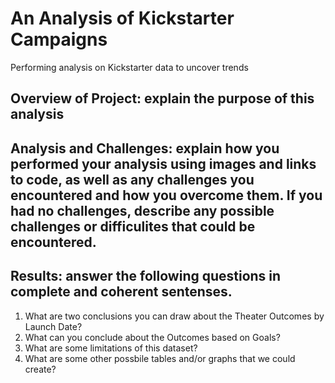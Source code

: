 # An Analysis of Kickstarter Campaigns
Performing analysis on Kickstarter data to uncover trends

## Overview  of Project: explain the purpose of this analysis


## Analysis and Challenges: explain how you performed your analysis using images and links to code, as well as any challenges you encountered and how you overcome them. If you had no challenges, describe any possible challenges or difficulites that could be encountered. 


## Results: answer the following questions in complete and coherent sentenses.
1. What are two conclusions you can draw about the Theater Outcomes by Launch Date?
2. What can you conclude about the Outcomes based on Goals?
3. What are some limitations of this dataset?
4. What are some other possbile tables and/or graphs that we could create?

